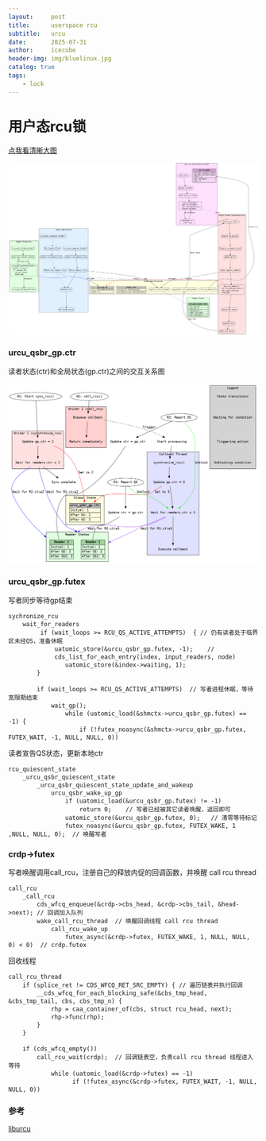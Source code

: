 ```yaml
---
layout:     post
title:      userspace rcu
subtitle:   urcu
date:       2025-07-31
author:     icecube
header-img: img/bluelinux.jpg
catalog: true
tags:
    - lock
---
```


# 用户态rcu锁

[点我看清晰大图](https://raw.githubusercontent.com/l3b2w1/l3b2w1.github.io/master/img/2025-07-31-urcu.png)

![](https://raw.githubusercontent.com/l3b2w1/l3b2w1.github.io/master/img/2025-07-31-urcu.png)

### urcu_qsbr_gp.ctr

读者状态(ctr)和全局状态(gp.ctr)之间的交互关系图  

![](https://raw.githubusercontent.com/l3b2w1/l3b2w1.github.io/master/img/2025-07-31-urcu-gp-ctr.png)

### urcu_qsbr_gp.futex

写者同步等待gp结束

```
sychronize_rcu
	wait_for_readers
		 if (wait_loops >= RCU_QS_ACTIVE_ATTEMPTS)  { // 仍有读者处于临界区未经QS，准备休眠
			 uatomic_store(&urcu_qsbr_gp.futex, -1);    //
			 cds_list_for_each_entry(index, input_readers, node)
				uatomic_store(&index->waiting, 1);
		}

		if (wait_loops >= RCU_QS_ACTIVE_ATTEMPTS)  // 写者进程休眠，等待宽限期结束
			wait_gp();   
				while (uatomic_load(&shmctx->urcu_qsbr_gp.futex) == -1) {
					if (!futex_noasync(&shmctx->urcu_qsbr_gp.futex, FUTEX_WAIT, -1, NULL, NULL, 0))
```

读者宣告QS状态，更新本地ctr
```
rcu_quiescent_state
	_urcu_qsbr_quiescent_state
		_urcu_qsbr_quiescent_state_update_and_wakeup
			urcu_qsbr_wake_up_gp
				if (uatomic_load(&urcu_qsbr_gp.futex) != -1)  
					return 0;    // 写者已经被其它读者唤醒，返回即可
				uatomic_store(&urcu_qsbr_gp.futex, 0);   // 清零等待标记
				futex_noasync(&urcu_qsbr_gp.futex, FUTEX_WAKE, 1 ,NULL, NULL, 0);  // 唤醒写者
```

### crdp->futex

写者唤醒调用call_rcu，注册自己的释放内促的回调函数，并唤醒 call rcu thread
```
call_rcu
	_call_rcu
		cds_wfcq_enqueue(&crdp->cbs_head, &crdp->cbs_tail, &head->next); // 回调加入队列
		wake_call_rcu_thread  // 唤醒回调线程 call rcu thread
			call_rcu_wake_up
				futex_async(&crdp->futex, FUTEX_WAKE, 1, NULL, NULL, 0) < 0)  // crdp.futex
```

回收线程
```
call_rcu_thread
	if (splice_ret != CDS_WFCQ_RET_SRC_EMPTY) { // 遍历链表并执行回调
		__cds_wfcq_for_each_blocking_safe(&cbs_tmp_head, &cbs_tmp_tail, cbs, cbs_tmp_n) {
			rhp = caa_container_of(cbs, struct rcu_head, next);  
			rhp->func(rhp);
		}
	}

	if (cds_wfcq_empty())
		call_rcu_wait(crdp);  // 回调链表空，负责call rcu thread 线程进入等待
			while (uatomic_load(&crdp->futex) == -1)
                  if (!futex_async(&crdp->futex, FUTEX_WAIT, -1, NULL, NULL, 0))
```

### 参考
[liburcu](http://liburcu.org/)
